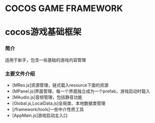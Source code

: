 # COCOS GAME FRAMEWORK
# cocos游戏基础框架

### 简介
适用于新手，包含一些基础的游戏内容管理

### 主要文件介绍
- [MRes.js]资源管理，链式载入resource下面的资源
- [MPanel.js]界面管理，每一个界面独立成为一个prefab，游戏启动时载入
- [MAudio.js]音频管理，包括静音功能
- [Global.js,LocalData.js]全局类、本地数据类管理
- [/framework/tools]一些中介性质工具
- [AppMain.js]游戏启动主入口
